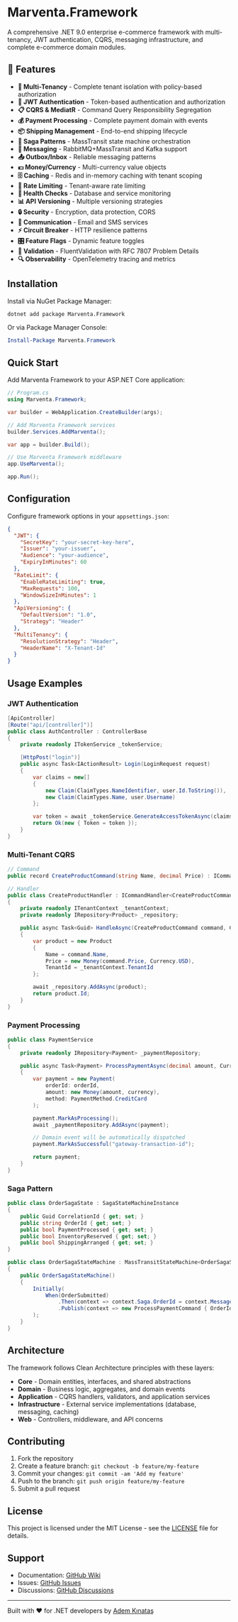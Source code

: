 # Marventa.Framework

A comprehensive .NET 9.0 enterprise e-commerce framework with multi-tenancy, JWT authentication, CQRS, messaging infrastructure, and complete e-commerce domain modules.

## 🚀 Features

- **🏢 Multi-Tenancy** - Complete tenant isolation with policy-based authorization
- **🔐 JWT Authentication** - Token-based authentication and authorization
- **📋 CQRS & MediatR** - Command Query Responsibility Segregation
- **💰 Payment Processing** - Complete payment domain with events
- **📦 Shipping Management** - End-to-end shipping lifecycle
- **🔄 Saga Patterns** - MassTransit state machine orchestration
- **📨 Messaging** - RabbitMQ+MassTransit and Kafka support
- **📤 Outbox/Inbox** - Reliable messaging patterns
- **💵 Money/Currency** - Multi-currency value objects
- **🗄️ Caching** - Redis and in-memory caching with tenant scoping
- **🚦 Rate Limiting** - Tenant-aware rate limiting
- **🏥 Health Checks** - Database and service monitoring
- **📊 API Versioning** - Multiple versioning strategies
- **🔒 Security** - Encryption, data protection, CORS
- **📧 Communication** - Email and SMS services
- **⚡ Circuit Breaker** - HTTP resilience patterns
- **🎛️ Feature Flags** - Dynamic feature toggles
- **📝 Validation** - FluentValidation with RFC 7807 Problem Details
- **🔍 Observability** - OpenTelemetry tracing and metrics

## Installation

Install via NuGet Package Manager:

```bash
dotnet add package Marventa.Framework
```

Or via Package Manager Console:

```powershell
Install-Package Marventa.Framework
```

## Quick Start

Add Marventa Framework to your ASP.NET Core application:

```csharp
// Program.cs
using Marventa.Framework;

var builder = WebApplication.CreateBuilder(args);

// Add Marventa Framework services
builder.Services.AddMarventa();

var app = builder.Build();

// Use Marventa Framework middleware
app.UseMarventa();

app.Run();
```

## Configuration

Configure framework options in your `appsettings.json`:

```json
{
  "JWT": {
    "SecretKey": "your-secret-key-here",
    "Issuer": "your-issuer",
    "Audience": "your-audience",
    "ExpiryInMinutes": 60
  },
  "RateLimit": {
    "EnableRateLimiting": true,
    "MaxRequests": 100,
    "WindowSizeInMinutes": 1
  },
  "ApiVersioning": {
    "DefaultVersion": "1.0",
    "Strategy": "Header"
  },
  "MultiTenancy": {
    "ResolutionStrategy": "Header",
    "HeaderName": "X-Tenant-Id"
  }
}
```

## Usage Examples

### JWT Authentication

```csharp
[ApiController]
[Route("api/[controller]")]
public class AuthController : ControllerBase
{
    private readonly ITokenService _tokenService;

    [HttpPost("login")]
    public async Task<IActionResult> Login(LoginRequest request)
    {
        var claims = new[]
        {
            new Claim(ClaimTypes.NameIdentifier, user.Id.ToString()),
            new Claim(ClaimTypes.Name, user.Username)
        };

        var token = await _tokenService.GenerateAccessTokenAsync(claims);
        return Ok(new { Token = token });
    }
}
```

### Multi-Tenant CQRS

```csharp
// Command
public record CreateProductCommand(string Name, decimal Price) : ICommand<Guid>;

// Handler
public class CreateProductHandler : ICommandHandler<CreateProductCommand, Guid>
{
    private readonly ITenantContext _tenantContext;
    private readonly IRepository<Product> _repository;

    public async Task<Guid> HandleAsync(CreateProductCommand command, CancellationToken cancellationToken)
    {
        var product = new Product
        {
            Name = command.Name,
            Price = new Money(command.Price, Currency.USD),
            TenantId = _tenantContext.TenantId
        };

        await _repository.AddAsync(product);
        return product.Id;
    }
}
```

### Payment Processing

```csharp
public class PaymentService
{
    private readonly IRepository<Payment> _paymentRepository;

    public async Task<Payment> ProcessPaymentAsync(decimal amount, Currency currency, string orderId)
    {
        var payment = new Payment(
            orderId: orderId,
            amount: new Money(amount, currency),
            method: PaymentMethod.CreditCard
        );

        payment.MarkAsProcessing();
        await _paymentRepository.AddAsync(payment);

        // Domain event will be automatically dispatched
        payment.MarkAsSuccessful("gateway-transaction-id");

        return payment;
    }
}
```

### Saga Pattern

```csharp
public class OrderSagaState : SagaStateMachineInstance
{
    public Guid CorrelationId { get; set; }
    public string OrderId { get; set; }
    public bool PaymentProcessed { get; set; }
    public bool InventoryReserved { get; set; }
    public bool ShippingArranged { get; set; }
}

public class OrderSagaStateMachine : MassTransitStateMachine<OrderSagaState>
{
    public OrderSagaStateMachine()
    {
        Initially(
            When(OrderSubmitted)
                .Then(context => context.Saga.OrderId = context.Message.OrderId.ToString())
                .Publish(context => new ProcessPaymentCommand { OrderId = context.Message.OrderId })
        );
    }
}
```

## Architecture

The framework follows Clean Architecture principles with these layers:

- **Core** - Domain entities, interfaces, and shared abstractions
- **Domain** - Business logic, aggregates, and domain events
- **Application** - CQRS handlers, validators, and application services
- **Infrastructure** - External service implementations (database, messaging, caching)
- **Web** - Controllers, middleware, and API concerns

## Contributing

1. Fork the repository
2. Create a feature branch: `git checkout -b feature/my-feature`
3. Commit your changes: `git commit -am 'Add my feature'`
4. Push to the branch: `git push origin feature/my-feature`
5. Submit a pull request

## License

This project is licensed under the MIT License - see the [LICENSE](LICENSE) file for details.

## Support

- Documentation: [GitHub Wiki](https://github.com/AdemKinatas/Marventa.Framework/wiki)
- Issues: [GitHub Issues](https://github.com/AdemKinatas/Marventa.Framework/issues)
- Discussions: [GitHub Discussions](https://github.com/AdemKinatas/Marventa.Framework/discussions)

---

Built with ❤️ for .NET developers by [Adem Kınataş](https://github.com/AdemKinatas)